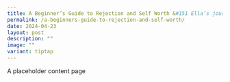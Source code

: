 ```yaml
---
title: A Beginner’s Guide to Rejection and Self Worth &#151 Ella’s journey&#46
permalink: /a-beginners-guide-to-rejection-and-self-worth/
date: 2024-04-23
layout: post
description: ""
image: ""
variant: tiptap
---
```

<p>A placeholder content page</p>